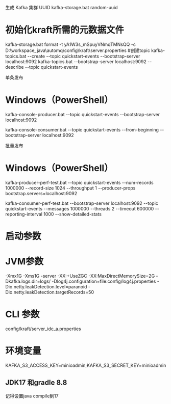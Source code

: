 生成 Kafka 集群 UUID
kafka-storage.bat random-uuid

# 初始化kraft所需的元数据文件

kafka-storage.bat format -t yA1W3s_mSpuyVNmqTMNsQQ -c D:\workspace_java\automq\config\kraft\server.properties
#创建topic
kafka-topics.bat --create --topic quickstart-events --bootstrap-server localhost:9092
kafka-topics.bat --bootstrap-server localhost:9092 --describe --topic quickstart-events


单条发布
# Windows（PowerShell）
kafka-console-producer.bat --topic quickstart-events --bootstrap-server localhost:9092

kafka-console-consumer.bat --topic quickstart-events --from-beginning --bootstrap-server localhost:9092

批量发布

# Windows（PowerShell）
kafka-producer-perf-test.bat --topic quickstart-events --num-records 1000000 --record-size 1024 --throughput 1 --producer-props bootstrap.servers=localhost:9092

kafka-consumer-perf-test.bat --bootstrap-server localhost:9092 --topic quickstart-events --messages 1000000 --threads 2 --timeout 600000 --reporting-interval 1000 --show-detailed-stats


# 启动参数

# JVM参数
-Xmx1G -Xms1G -server -XX:+UseZGC -XX:MaxDirectMemorySize=2G -Dkafka.logs.dir=logs/ -Dlog4j.configuration=file:config/log4j.properties -Dio.netty.leakDetection.level=paranoid -Dio.netty.leakDetection.targetRecords=50

# CLI 参数
config/kraft/server_idc_a.properties

# 环境变量
KAFKA_S3_ACCESS_KEY=minioadmin;KAFKA_S3_SECRET_KEY=minioadmin

## JDK17 和gradle 8.8
记得设置java compile到17

